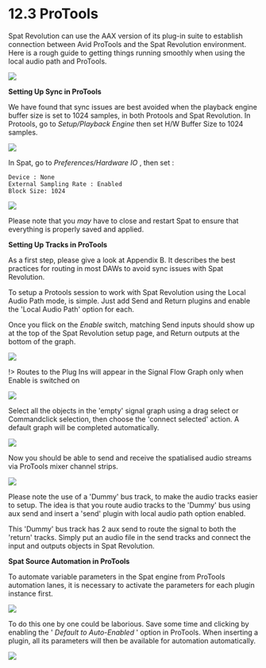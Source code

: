 # 12.3 ProTools

Spat Revolution can use the AAX version of its plug-in suite to establish connection
between Avid ProTools and the Spat Revolution environment. Here is a rough
guide to getting things running smoothly when using the local audio path and ProTools.

![](include/SpatRevolution_UserGuide_-278.png)

**Setting Up Sync in ProTools**

We have found that sync issues are best avoided when the playback engine buffer
size is set to 1024 samples, in both Protools and Spat Revolution.
In Protools, go to _Setup/Playback Engine_ then set H/W Buffer Size to 1024 samples.

![](include/SpatRevolution_UserGuide_-280.png)

In Spat, go to _Preferences/Hardware IO_ , then set :

```
Device : None
External Sampling Rate : Enabled
Block Size: 1024
```

![](include/SpatRevolution_UserGuide_-282.jpg)

Please note that you _may_ have to close and restart Spat to ensure that everything is
properly saved and applied.


**Setting Up Tracks in ProTools**

As a first step, please give a look at Appendix B. It describes the best practices for
routing in most DAWs to avoid sync issues with Spat Revolution.

To setup a Protools session to work with Spat Revolution using the Local Audio Path
mode, is simple. Just add Send and Return plugins and enable the 'Local Audio
Path' option for each.

Once you flick on the _Enable_ switch, matching Send inputs should show up at the
top of the Spat Revolution setup page, and Return outputs at the bottom of the
graph.

![](include/SpatRevolution_UserGuide_-284.jpg)

!> Routes to the Plug Ins will appear in the Signal Flow Graph only
when Enable is switched on

![](include/SpatRevolution_UserGuide_-286.jpg)

Select all the objects in the 'empty' signal graph using a drag select or Commandclick selection, then choose the 'connect selected' action. A default graph will be
completed automatically.

![](include/SpatRevolution_UserGuide_-288.jpg)

Now you should be able to send and receive the spatialised audio streams via ProTools mixer channel strips.

![](include/SpatRevolution_UserGuide_-290.png)

Please note the use of a 'Dummy' bus track, to make the audio tracks easier to setup. The idea is that you route audio tracks to the 'Dummy' bus using aux send and
insert a 'send' plugin with local audio path option enabled.

This 'Dummy' bus track has 2 aux send to route the signal to both the 'return'
tracks. Simply put an audio file in the send tracks and connect the input and outputs objects in Spat Revolution.


**Spat Source Automation in ProTools**

To automate variable parameters in the Spat engine from ProTools automation
lanes, it is necessary to activate the parameters for each plugin instance first.

![](include/SpatRevolution_UserGuide_-292.png)

To do this one by one could be laborious. Save some time and clicking by enabling
the ' _Default to Auto-Enabled_ ' option in ProTools. When inserting a plugin, all its parameters will then be available for automation automatically.

![](include/SpatRevolution_UserGuide_-294.png)

